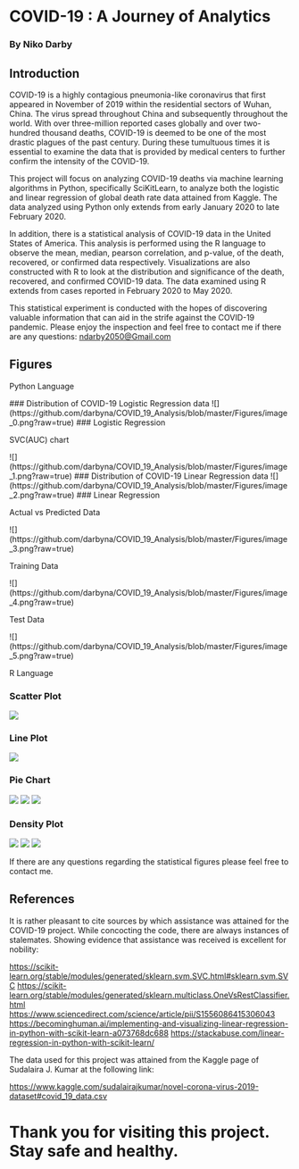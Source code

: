 # COVID-19 : A Journey of Analytics 
### By Niko Darby 


## Introduction

<p> COVID-19 is a highly contagious pneumonia-like coronavirus that first appeared in November of 2019 within the residential sectors of Wuhan, China. The virus spread throughout China and subsequently throughout the world. With over three-million reported cases globally and over two-hundred thousand deaths, COVID-19 is deemed to be one of the most drastic plagues of the past century. During these tumultuous times it is essential to examine the data that is provided by medical centers to further confirm the intensity of the COVID-19. 

This project will focus on analyzing COVID-19 deaths via machine learning algorithms in Python, specifically SciKitLearn, to analyze both the logistic and linear regression of global death rate data attained from Kaggle. The data analyzed using Python only extends from early January 2020 to late February 2020. 

In addition, there is a statistical analysis of COVID-19 data in the United States of America. This analysis is performed using the R language to observe the mean, median, pearson correlation, and p-value, of the death, recovered, or confirmed data respectively. Visualizations are also constructed with R to look at the distribution and significance of the death, recovered, and confirmed COVID-19 data. The data examined using R extends from cases reported in February 2020 to May 2020.

This statistical experiment is conducted with the hopes of discovering valuable information that can aid in the strife against the COVID-19 pandemic. Please enjoy the inspection and feel free to contact me if there are any questions: ndarby2050@Gmail.com </p>

## Figures

<p> Python Language </p>
### Distribution of COVID-19 Logistic Regression data
![](https://github.com/darbyna/COVID_19_Analysis/blob/master/Figures/image_0.png?raw=true)
### Logistic Regression
<p> SVC(AUC) chart </p>
![](https://github.com/darbyna/COVID_19_Analysis/blob/master/Figures/image_1.png?raw=true)
### Distribution of COVID-19 Linear Regression data
![](https://github.com/darbyna/COVID_19_Analysis/blob/master/Figures/image_2.png?raw=true)
### Linear Regression
<p> Actual vs Predicted Data </p> 
![](https://github.com/darbyna/COVID_19_Analysis/blob/master/Figures/image_3.png?raw=true)
<p> Training Data </p>
![](https://github.com/darbyna/COVID_19_Analysis/blob/master/Figures/image_4.png?raw=true)
<p> Test Data </p>
![](https://github.com/darbyna/COVID_19_Analysis/blob/master/Figures/image_5.png?raw=true)



<p> R Language </p>

### Scatter Plot
![](https://github.com/darbyna/COVID_19_Analysis/blob/master/Figures/image_6.png?raw=true)
### Line Plot 
![](https://github.com/darbyna/COVID_19_Analysis/blob/master/Figures/image_7.png?raw=true)
### Pie Chart 
![](https://github.com/darbyna/COVID_19_Analysis/blob/master/Figures/image_8.png?raw=true)
![](https://github.com/darbyna/COVID_19_Analysis/blob/master/Figures/image_9.png?raw=true)
![](https://github.com/darbyna/COVID_19_Analysis/blob/master/Figures/image_10.png?raw=true)
### Density Plot
![](https://github.com/darbyna/COVID_19_Analysis/blob/master/Figures/image_11.png?raw=true)
![](https://github.com/darbyna/COVID_19_Analysis/blob/master/Figures/image_12.png?raw=true)
![](https://github.com/darbyna/COVID_19_Analysis/blob/master/Figures/image_13.png?raw=true)

<p> If there are any questions regarding the statistical figures please feel free to contact me. </p> 




## References

<P> It is rather pleasant to cite sources by which assistance was attained for the COVID-19 project. While concocting the code, there are always instances of stalemates. Showing evidence that assistance was received is excellent for nobility: 

https://scikit-learn.org/stable/modules/generated/sklearn.svm.SVC.html#sklearn.svm.SVC
https://scikit-learn.org/stable/modules/generated/sklearn.multiclass.OneVsRestClassifier.html
https://www.sciencedirect.com/science/article/pii/S1556086415306043
https://becominghuman.ai/implementing-and-visualizing-linear-regression-in-python-with-scikit-learn-a073768dc688
https://stackabuse.com/linear-regression-in-python-with-scikit-learn/

<p> The data used for this project was attained from the Kaggle page of Sudalaira J. Kumar at the following link: </p>
  
  https://www.kaggle.com/sudalairajkumar/novel-corona-virus-2019-dataset#covid_19_data.csv
  
# Thank you for visiting this project. Stay safe and healthy.
